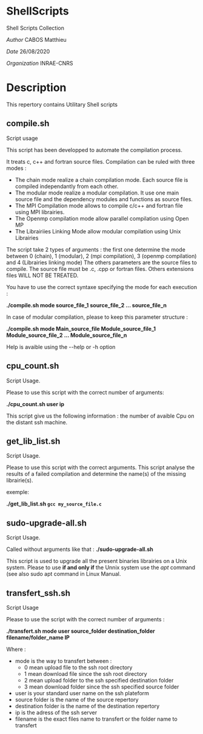 # ShellScripts
Shell Scripts Collection

*Author* CABOS Matthieu

*Date*   26/08/2020

*Organization* INRAE-CNRS

# Description

This repertory contains Utilitary Shell scripts

compile.sh
----------

Script usage

This script has been developped to automate the compilation process.

It treats c, c++ and fortran source files. Compilation can be ruled with three modes :
* The chain mode realize a chain compilation mode.
Each source file is compiled independantly from each other.
* The modular mode realize a modular compilation.
It use one main source file and the dependency modules and functions as source files.
* The MPI Compilation mode allows to compile c/c++ and fortran file using MPI librairies.
* The Openmp compilation mode allow parallel compilation using Open MP
* The Librairiies Linking Mode allow modular compilation using Unix Librairies

The script take 2 types of arguments : the first one determine the mode between 
0 (chain),  1 (modular), 2 (mpi compilation), 3 (openmp compilation) and 4 (Librairies linking mode)
The others parameters are the source files to compile.
The source file must be .c, .cpp or fortran files. 
Others extensions files WILL NOT BE TREATED.

You have to use the correct syntaxe specifying the mode for each execution :

**./compile.sh mode source_file_1 source_file_2 ... source_file_n**
 
 In case of modular compilation, please to keep this parameter structure :

**./compile.sh mode Main_source_file Module_source_file_1 Module_source_file_2 ... Module_source_file_n**
	
 Help is avaible using the --help or -h option
 
 cpu_count.sh
 ------------
 
 Script Usage.
 
 Please to use this script with the correct number of arguments:
 
 **./cpu_count.sh user ip**
 
 This script give us the following information : the number of avaible Cpu on the distant ssh machine.
 
 get_lib_list.sh
 ---------------
 
 Script Usage.
 
 
Please to use this script with the correct arguments.
This script analyse the results of a failed compilation and determine the name(s) of the missing librairie(s).

exemple:

**./get_lib_list.sh `gcc my_source_file.c`**

sudo-upgrade-all.sh
-------------------

Script Usage.

Called without arguments like that : **./sudo-upgrade-all.sh**

This script is used to upgrade all the present binaries librairies on a Unix system.
Please to use **if and only if** the Unnix system use the *apt* command (see also sudo apt command in Linux Manual.

 transfert_ssh.sh
 ----------------
 
 Script Usage
 
 Please to use the script with the correct number of arguments :
 
**./transfert.sh mode user source_folder destination_folder filename/folder_name IP**

Where :

* mode is the way to transfert between :
	* 0 mean upload file to the ssh root directory
	* 1 mean download file since the ssh root directory
	* 2 mean upload folder to the ssh specified destination folder
	* 3 mean download folder since the ssh specified source folder
* user is your standard user name on the ssh plateform
* source folder is the name of the source repertory
* destination folder is the name of the destination repertory
* ip is the adress of the ssh server
* filename is the exact files name to transfert or the folder name to transfert
